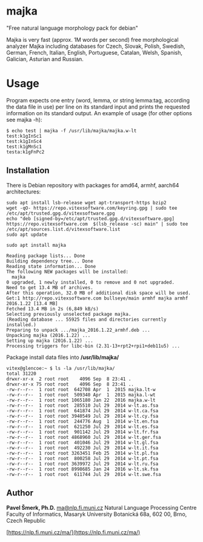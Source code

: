 # majka

"Free natural language morphology pack for debian"

Majka is very fast (approx. 1M words per second) free morphological analyzer Majka including databases for Czech, Slovak, Polish, Swedish, German, French, Italian, English, Portuguese, Catalan, Welsh, Spanish, Galician, Asturian and Russian. 

# Usage

Program expects one entry (word, lemma, or string lemma:tag, according the data file in use) per line on its standard input and prints the requested information on its standard output. An example of usage (for other options see majka -h):

```shell
$ echo test | majka -f /usr/lib/majka/majka.w-lt
test:k1gInSc1
test:k1gInSc4
test:k1gMnSc1
testa:k1gFnPc2
```

## Installation

There is Debian repository with packages for amd64, armhf, aarch64 architectures:

```shell
sudo apt install lsb-release wget apt-transport-https bzip2
wget -qO- https://repo.vitexsoftware.com/keyring.gpg | sudo tee /etc/apt/trusted.gpg.d/vitexsoftware.gpg
echo "deb [signed-by=/etc/apt/trusted.gpg.d/vitexsoftware.gpg]  https://repo.vitexsoftware.com  $(lsb_release -sc) main" | sudo tee /etc/apt/sources.list.d/vitexsoftware.list
sudo apt update

sudo apt install majka
```

```shell
Reading package lists... Done
Building dependency tree... Done
Reading state information... Done
The following NEW packages will be installed:
  majka
0 upgraded, 1 newly installed, 0 to remove and 0 not upgraded.
Need to get 13.4 MB of archives.
After this operation, 32.0 MB of additional disk space will be used.
Get:1 http://repo.vitexsoftware.com bullseye/main armhf majka armhf 2016.1.22 [13.4 MB]
Fetched 13.4 MB in 2s (6,849 kB/s)
Selecting previously unselected package majka.
(Reading database ... 55925 files and directories currently installed.)
Preparing to unpack .../majka_2016.1.22_armhf.deb ...
Unpacking majka (2016.1.22) ...
Setting up majka (2016.1.22) ...
Processing triggers for libc-bin (2.31-13+rpt2+rpi1+deb11u5) ...
```

Package install data files into **/usr/lib/majka/**

```shell
vitex@glencoe:~ $ ls -la /usr/lib/majka/
total 31220
drwxr-xr-x  2 root root    4096 Sep  8 23:41 .
drwxr-xr-x 75 root root    4096 Sep  8 23:41 ..
-rw-r--r--  1 root root  642708 Apr  1  2015 majka.lt-w
-rw-r--r--  1 root root  509340 Apr  1  2015 majka.l-wt
-rw-r--r--  1 root root 1065180 Jan 22  2016 majka.w-lt
-rw-r--r--  1 root root  285510 Jul 29  2014 w-lt.as.fsa
-rw-r--r--  1 root root  641874 Jul 29  2014 w-lt.ca.fsa
-rw-r--r--  1 root root 3940549 Jul 29  2014 w-lt.cy.fsa
-rw-r--r--  1 root root  244776 Aug  1  2014 w-lt.en.fsa
-rw-r--r--  1 root root  621250 Jul 29  2014 w-lt.es.fsa
-rw-r--r--  1 root root  901142 Jul 29  2014 w-lt.fr.fsa
-rw-r--r--  1 root root 4868960 Jul 29  2014 w-lt.ger.fsa
-rw-r--r--  1 root root  401046 Jul 29  2014 w-lt.gl.fsa
-rw-r--r--  1 root root  492230 Jul 29  2014 w-lt.it.fsa
-rw-r--r--  1 root root 3263451 Feb 25  2014 w-lt.pl.fsa
-rw-r--r--  1 root root  800258 Jul 29  2014 w-lt.pt.fsa
-rw-r--r--  1 root root 3639972 Jul 29  2014 w-lt.ru.fsa
-rw-r--r--  1 root root 8998685 Jan 24  2016 w-lt.sk.fsa
-rw-r--r--  1 root root  611744 Jul 29  2014 w-lt.swe.fsa
```

## Author 

**Pavel Šmerk, Ph.D.**
ma@nlp.fi.muni.cz
Natural Language Processing Centre
Faculty of Informatics, Masaryk University
Botanická 68a, 602 00, Brno, Czech Republic

[https://nlp.fi.muni.cz/ma/](https://nlp.fi.muni.cz/ma/)
